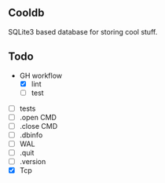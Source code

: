 ## Cooldb

SQLite3 based database for storing cool stuff.

## Todo

- GH workflow
  - [x] lint
  - [ ] test
- [ ] tests
- [ ] .open CMD
- [ ] .close CMD
- [ ] .dbinfo
- [ ] WAL
- [ ] .quit
- [ ] .version
- [x] Tcp
